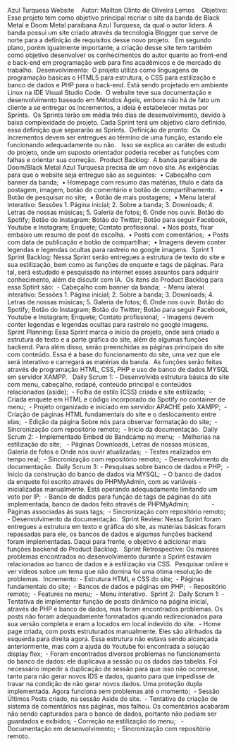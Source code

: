 Azul Turquesa Website 
 
Autor: Mailton Olinto de Oliveira Lemos 
 
Objetivo: 
Esse projeto tem como objetivo principal recriar o site da banda de Black Metal e Doom Metal paraibana Azul Turquesa, da qual o autor lidera. A banda possui um site criado através da tecnologia Blogger que serve de norte para a definição de requisitos desse novo projeto.  
Em segundo plano, porém igualmente importante, a criação desse site tem também como objetivo desenvolver os conhecimentos do autor quanto ao front-end e back-end em programação web para fins acadêmicos e de mercado de trabalho. 
Desenvolvimento: 
O projeto utiliza como linguagens de programação básicas o HTML5 para estrutura, o CSS para estilização e banco de dados e PHP para o back-end. Está sendo projetado em ambiente Linux na IDE Visual Studio Code. 
O website teve sua documentação e desenvolvimento baseado em Métodos Ágeis, embora não há de fato um cliente a se entregar os incrementos, a ideia é estabelecer metas por Sprints. 
Os Sprints terão em média três dias de desenvolvimento, devido à baixa complexidade do projeto. Cada Sprint terá um objetivo claro definido, essa definição que separarão as Sprints. 
Definição de pronto: 
Os incrementos devem ser entregues ao término de uma função, estando ele funcionando adequadamente ou não.  
Isso se explica ao caráter de estudo do projeto, onde um suposto orientador poderia receber as funções com falhas e orientar sua correção. 
Product Backlog: 
A banda paraibana de Doom/Black Metal Azul Turquesa precisa de um novo site. As exigências para que o website seja entregue são as seguintes: 
    • Cabeçalho com banner da banda; 
    • Homepage com resumo das matérias, título e data da postagem, imagem, botão de comentário e botão de compartilhamento. 
    • Botão de pesquisar no site; 
    • Botão de mais postagens; 
    • Menu lateral interativo: Sessões 1. Página inicial; 2. Sobre a banda; 3. Downloads; 4. Letras de nossas músicas; 5. Galeria de fotos; 6. Onde nos ouvir. Botão do Spotify; Botão do Instagram; Botão do Twitter; Botão para seguir Facebook, Youtube e Instagram; Enquete; Contato profissional. 
    • Nos posts, fixar embaixo um resumo de post de escolha. 
    • Posts com comentários; 
    • Posts com data de publicação e botão de compartilhar; 
    • Imagens devem conter legendas e legendas ocultas para rastreio no google imagens. 
Sprint 1 
Sprint Backlog: Nessa Sprint serão entregues a estrutura de texto do site e sua estilização, bem como as funções de enquete e tags de páginas. Para tal, será estudado e pesquisado na internet esses assuntos para adquirir conhecimento, além de discutir com IA. 
Os itens do Product Backlog para essa Sptint são: 
	- Cabeçalho com banner da banda; 
	- Menu lateral interativo: Sessões 1. Página inicial; 2. Sobre a banda; 3. Downloads; 4. Letras de nossas músicas; 5. Galeria de fotos; 6. Onde nos ouvir. Botão do Spotify; Botão do Instagram; Botão do Twitter; Botão para seguir Facebook, Youtube e Instagram; Enquete; Contato profissional; 
	- Imagens devem conter legendas e legendas ocultas para rastreio no google imagens. 
 
Sprint Planning: Essa Sprint marca o início do projeto, onde será criado a estrutura de texto e a parte gráfica do site, além de algumas funções backend. Para além disso, serão preenchidas as páginas principais do site com conteúdo. Essa é a base do funcionamento do site, uma vez que ele será interativo e carregará as matérias da banda. 
As funções serão feitas através de programação HTML, CSS, PHP e uso de banco de dados MYSQL em servidor XAMPP.  
Daily Scrum 1: - Desenvolvida estrutura básica do site com menu, cabeçalho, rodapé, conteúdo principal e conteúdos relacionados (aside); 
		- Folha de estilo (CSS) criada e site estilizado; 
		- Criada enquete em HTML e código incorporado do Spotify no container de menu; 
		- Projeto organizado e iniciado em servidor APACHE pelo XAMPP; 
		- Criação de páginas HTML fundamentais do site e o deslocamento entre elas; 
		- Edição da página Sobre nós para observar formatação do site; 
		- Sincronização com repositório remoto; 
		- Inicio da documentação. 
Daily Scrum 2: - Implementado Embed do Bandcamp no menu; 
		- Melhorias na estilização do site;  
		- Páginas Downloads, Letras de nossas músicas, Galeria de fotos e Onde nos ouvir atualizadas; 
		- Testes realizados em tempo real; 
		- Sincronização com repositório remoto; 
		- Desenvolvimento da documentação. 
Daily Scrum 3: - Pesquisas sobre banco de dados e PHP; 
		- Início da construção do banco de dados via MYSQL; 
		- O banco de dados da enquete foi escrito através do PHPMyAdmin, com as variáveis - inicializadas manualmente. Está operando adequadamente limitando um voto por IP; 
		- Banco de dados para função de tags de páginas do site implementada, banco de dados feito através de PHPMyAdmin;            
		- Páginas associadas às suas tags; 
		- Sincronização com repositório remoto; 
		- Desenvolvimento da documentação. 
Sprint Review: Nessa Sprint foram entregues a estrutura em texto e gráfica do site, as matérias básicas foram repassadas para ele, os bancos de dados e algumas funções backend foram implementadas. Daqui para frente, o objetivo é adicionar mais funções backend do Product Backlog.  
Sprint Retrospective: Os maiores problemas encontrados no desenvolvimento durante a Sprint estavam relacionados ao banco de dados e à estilização via CSS.  Pesquisar online e ver vídeos sobre um tema que não domina foi uma ótima resolução de problemas. 
Incremento: - Estrutura HTML e CSS do site; 
		- Páginas fundamentais do site; 
		- Bancos de dados e páginas em PHP; 
		- Repositório remoto; 
		- Features no menu; 
		- Menu interativo. 
Sprint 2: 
Daily Scrum 1: - Tentativa de implementar função de posts dinâmico na página inicial, através de PHP e banco de dados, mas foram encontrados problemas. Os posts não foram adequadamente formatados quando redirecionados para sua versão completa e eram a locados em local indevido do site. 
		- Home page criada, com posts estruturados manualmente. Eles são alinhados da esquerda para direita agora. Essa estrutura não estava sendo alcançada anteriormente, mas com a ajuda do Youtube foi encontrada a solução display flex; 
		- Foram encontrados diversos problemas no funcionamento do banco de dados: ele duplicava a sessão ou os dados das tabelas. Foi necessário impedir a duplicação de sessão para que isso não ocorresse, tanto para não gerar novos IDS e dados, quanto para que impedisse de travar na condição de não gerar novos dados. Uma proteção dupla implementada. Agora funciona sem problemas até o momento; 
		- Sessão Últimos Posts criado, na sessão Aside do site. 
		- Tentativa de criação de sistema de comentários nas páginas, mas falhou. Os comentários acabaram não sendo capturados para o banco de dados, portanto não podiam ser guardados e exibidos;
		- Correção na estilização do menu;
 		- Documentação em desenvolvimento;
		- Sincronização com repositório remoto.
 

